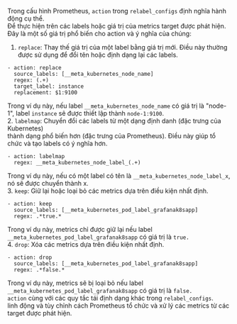 Trong cấu hình Prometheus, `action` trong `relabel_configs` định nghĩa hành động cụ thể.  
Để thực hiện trên các labels hoặc giá trị của metrics target được phát hiện.  
Đây là một số giá trị phổ biến cho action và ý nghĩa của chúng:  
1. `replace`: Thay thế giá trị của một label bằng giá trị mới. Điều này thường được sử dụng để đổi tên hoặc định dạng lại các labels.  
```
- action: replace
  source_labels: [__meta_kubernetes_node_name]
  regex: (.+)
  target_label: instance
  replacement: $1:9100
```
Trong ví dụ này, nếu label `__meta_kubernetes_node_name` có giá trị là "node-1", label `instance` sẽ được thiết lập thành `node-1:9100`.  
2. `labelmap`: Chuyển đổi các labels từ một dạng định danh (đặc trưng của Kubernetes)  
thành dạng phổ biến hơn (đặc trưng của Prometheus). Điều này giúp tổ chức và tạo labels có ý nghĩa hơn.  
```
- action: labelmap
  regex: __meta_kubernetes_node_label_(.+)
```
Trong ví dụ này, nếu có một label có tên là `__meta_kubernetes_node_label_x`, nó sẽ được chuyển thành x.  
3. `keep`: Giữ lại hoặc loại bỏ các metrics dựa trên điều kiện nhất định.  
```
- action: keep
  source_labels: [__meta_kubernetes_pod_label_grafanak8sapp]
  regex: .*true.*
```
Trong ví dụ này, metrics chỉ được giữ lại nếu label `__meta_kubernetes_pod_label_grafanak8sapp` có giá trị là `true.`  
4. `drop`: Xóa các metrics dựa trên điều kiện nhất định.  
```
- action: drop
  source_labels: [__meta_kubernetes_pod_label_grafanak8sapp]
  regex: .*false.*
```
Trong ví dụ này, metrics sẽ bị loại bỏ nếu label `__meta_kubernetes_pod_label_grafanak8sapp` có giá trị là `false.`  
`action` cùng với các quy tắc tái định dạng khác trong `relabel_configs`.    
linh động và tùy chỉnh cách Prometheus tổ chức và xử lý các metrics từ các target được phát hiện.  
